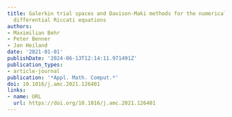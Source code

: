 ```yaml
---
title: Galerkin trial spaces and Davison-Maki methods for the numerical solution of
  differential Riccati equations
authors:
- Maximilian Behr
- Peter Benner
- Jan Heiland
date: '2021-01-01'
publishDate: '2024-06-13T12:14:11.971491Z'
publication_types:
- article-journal
publication: '*Appl. Math. Comput.*'
doi: 10.1016/j.amc.2021.126401
links:
- name: URL
  url: https://doi.org/10.1016/j.amc.2021.126401
---
```

